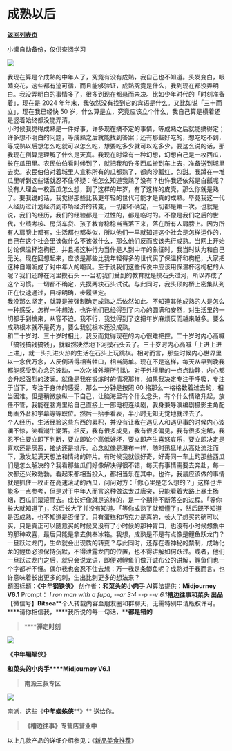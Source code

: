 # 成熟以后

[**返回列表页**](/gzh/槽边往事)

小懒自动备份，仅供查阅学习

![](https://mmbiz.qpic.cn/mmbiz_jpg/Ia6gU9JNtkoIic4icdQCeGCdXcLjqJld4p5Q1Zckcdq6Om55IXfPrSRCqKT0ybXTNSZoQphCMdwpE9dWMib445AFg/640?wx_fmt=jpeg&from;=appmsg)

我现在算是个成熟的中年人了，究竟有没有成熟，我自己也不知道。头发变白，眼睛变花，这些都有迹可循，而且能够验证，成熟究竟是什么，我到现在都没弄明白。我没弄明白的事情多了，很多到现在都悬而未决。比如少年时代的「时刻准备着」，现在是
2024 年年末，我依然没有找到它的宾语是什么。又比如说「三十而立」，现在我已经快 50
岁，什么算是立，究竟应该立个什么，我自己算是横着还是竖着始终都没能弄清。  
小时候我觉得成熟是一件好事，许多现在搞不定的事情，等成熟之后就能搞得定；许多想不明白的问题，等成熟之后就能找到答案；还有那些好吃的，想吃吃不到，等成熟以后想怎么吃就可以怎么吃，想要吃多少就可以吃多少。要这么说的话，那我现在倒算是理解了什么是天真。我现在时常有一种幻想，幻想自己是一枚西瓜，长在瓜田里。农民伯伯看时候到了，就把我和许多西瓜搬到车上去，准备送到城里去卖。农民伯伯对着城里人宣称所有的瓜都熟了，都肉沙瓤红，包甜。我蹲在一堆瓜里听到这些话就忍不住怀疑：他怎么知道我熟了没有？也许我还依然是白瓤呢？没有人理会一枚西瓜怎么想，到了这样的年岁，有了这样的皮壳，那么你就是熟了。要我说的话，我觉得那些比我更年轻的世代可能才是真的成熟。毕竟我这一代人经历过计划经济到市场经济的转变，一切都不确定，一切都是第一次。也就是说，我们的经历，我们的经验都是一过性的，都是临时的。不像是我们之后的世代，业绩考核、房贷车贷、孩子教育稳稳当当落下来，落在所有人肩膀上。因为所有人肩膀上都有，生活都也都类似，所以他们一早就知道这个社会是怎样运作的，自己在这个社会里该做什么不该做什么，那么他们反而应该先行成熟。当网上开始讨论保温杯泡枸杞，并且把这种行为当作是人到中年的象征时，我当时认为和自己无关。现在回想起来，应该是那些比我年轻得多的世代买了保温杯和枸杞，大家把这种自嘲听成了对中年人的嘲讽。至于说我们这些传说中应该用保温杯泡枸杞的人呢？我们还蹲在河里摸石头
---当初我们受到的教育就是摸石头过河，所以养成了这个习惯。一切都不确定，先摸两块石头试试。与此同时，我头顶的桥上密集队列正在快速通过，目标明确，步履坚定。  
我没那么坚定，就算是被强制确定成熟之后依然如此。不知道其他成熟的人是怎么一种感受，怎样一种想法，也许他们已经得到了内心的圆满和安然，对生活里的一切都手到擒来，从容不迫。我不行，我觉得到了这把年岁麻烦反而越来越多。要么成熟根本就不是药方，要么我就根本还没成熟。  
和二十岁时、三十岁时相比，我反而觉得现在的内心很难把控。二十岁时内心高喊「搞钱搞钱搞钱」，就毅然决然地下河摸石头去了。三十岁时内心高喊「上进上进上进」，就一头扎进火热的生活在石头上玩跳棋。相对而言，那些时候内心世界里以一念代万念，人反倒活得相当牲口，相当简单。现在不是这样，每天从早到晚我都能感受到心念的波动，一次次被外境所引动。对于外境里的一点点动静，内心都会升起强烈的波澜。就像是我在锻炼时的情况那样，如果我决定专注于呼吸，专注于当下，专注于身体的感受，那么一分钟是按照
60
格那么一格格数着过去的，相当困难。但是稍微放纵一下自己，让脑海里有个什么念头，有个什么情绪升起，放任不管，我能在脑海里给自己直接上一部电视连续剧，我身兼导演编剧摄影主角配角画外音和字幕等等职位。然后一抬手看表，半小时无知无觉地就过去了。  
个人经历，生活经验这些东西的累积，并没有让我在遇见人和遇见事的时候内心波澜不惊，笑看潮生潮落。相反，我有很多成见，我有很多偏见，我有很多定解，我忍不住要立即下判断，要立即论个高低好坏，要立即产生喜怒哀乐，要立即决定是喜欢还是厌恶，接纳还是排斥。心念就像是瀑布一样，随时迅猛地从高处流注而下，激发起满天想法和情绪的碎片。有时候我就很好奇，好奇同一车上的那些西瓜们是怎么解决的？我看那些瓜们好像解决得很不错，每天有事情需要去奔赴，每一次都还兴致勃勃。看起来都相当投入，都相当乐在其中。也许，我最应该做的事情就是抓住一枚正在高速滚动的西瓜，问问对方：「你心里是怎么想的？」这样也许能多一点参考，但是对于中年人而言这种做法太过唐突，只能看着大路上暴土扬烟，西瓜们滚滚而去。成长好像就是这样的，是一个期待不断落空的过程。「等你长大就知道了」，然后长大了并没有知道。「等你成熟了就都懂了」，然后既不知道是否成熟，也不知道是否懂了。只有蛋糕和巧克力是真的，长大了想买的确可以买，只是真正可以随意买的时候又没有了小时候的那种胃口，也没有小时候想象中的那种欢喜，最后只能是拿去供奉冰箱。我想，成熟是不是有点像是鲤鱼跃龙门？一旦跃过龙门，生命就会出现质的转变？与此同时，还存在着神秘的禁制，成功化龙的鲤鱼必须保持沉默，不得泄露龙门的位置，也不得讲解如何跃过。或者，他们一旦跃过龙门之后，就只会说龙语，即便对鲤鱼们做开诚布公的讲解，鲤鱼们也一个字都听不懂。偶尔我也会忍不住去想：万一我是条鲫鱼呢？成熟对于我而言，也许意味着长出更多的刺，生出比刺更多的想法来？  
题图标题：**《中年钢铁侠》** 创作者：**和菜头的小肉手** AI算法提供：**Midjourney V6.1** Prompt： _I ron man
with a fupa, --ar 3:4 --p  \--v 6.1_**槽边往事****和菜头
出品******【微信号】****Bitsea******个人转载内容至朋友圈和群聊天，无需特别申请版权许可。****请你相信我，****我所说的每一句话，****都是错的**

> ******禅定时刻**

![](https://mmbiz.qpic.cn/mmbiz_jpg/Ia6gU9JNtkoIic4icdQCeGCdXcLjqJld4pU6cGIcicib2ueqJOI3VhBzmxJL1k6ibl2iaw82sFiaxlicoTyOEibB4gvMHCQ/640?wx_fmt=jpeg&from;=appmsg)

**《中年蝙蝠侠》**

**和菜头的小肉手****Midjourney V6.1**

> **南派三叔专区**

![](https://mmbiz.qpic.cn/mmbiz_jpg/Ia6gU9JNtkoIic4icdQCeGCdXcLjqJld4pAUib2k94ibIca4OSyWvDS5iadIrmaHbUCAFFzvygrN2QqYTMiaSL6e70Hw/640?wx_fmt=jpeg&from;=appmsg)

南派，这些《**中年蜘蛛侠****》** 送给你。

> **《槽边往事》专营店营业中**

以上几款产品的详细介绍参见：《[新品美食推荐](https://mp.weixin.qq.com/s?__biz=MjM5MjAzODU2MA==&mid=2652801681&idx=1&sn=14620ec952928e23d02fc38dcf3acdeb&scene=21#wechat_redirect)》

  

